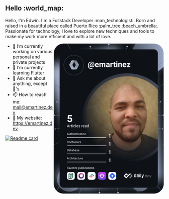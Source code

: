 <h2>Hello :world_map:</h2>

<div align="left">
Hello, I'm Edwin. I'm a Fullstack Developer :man_technologist:. Born and raised in a beautiful place called Puerto Rico :palm_tree::beach_umbrella:. Passionate for technology, I love to explore new techniques and tools to make my work more efficient and with a lot of love.

<a href="https://app.daily.dev/DailyDevTips"><img src="https://github.com/emartinez06/emartinez06/blob/master/devcard.svg" width="350" align="right" alt="Edwin's Dev Card"/></a>

- 🔭 I’m currently working on various personal and private projects
- 🌱 I’m currently learning Flutter
- 💬 Ask me about anything, except :unicorn:'s
- 📫 How to reach me: mail@emartinez.dev
- :link: My website: https://emartinez.dev

[![Readme card](https://github-readme-stats.vercel.app/api?username=emartinez06&show_icons=true)](https://github.com/anuraghazra/github-readme-stats)
</div>
